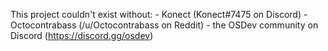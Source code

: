 This project couldn't exist without:
    - Konect (Konect#7475 on Discord)
    - Octocontrabass (/u/Octocontrabass on Reddit)
    - the OSDev community on Discord (https://discord.gg/osdev)